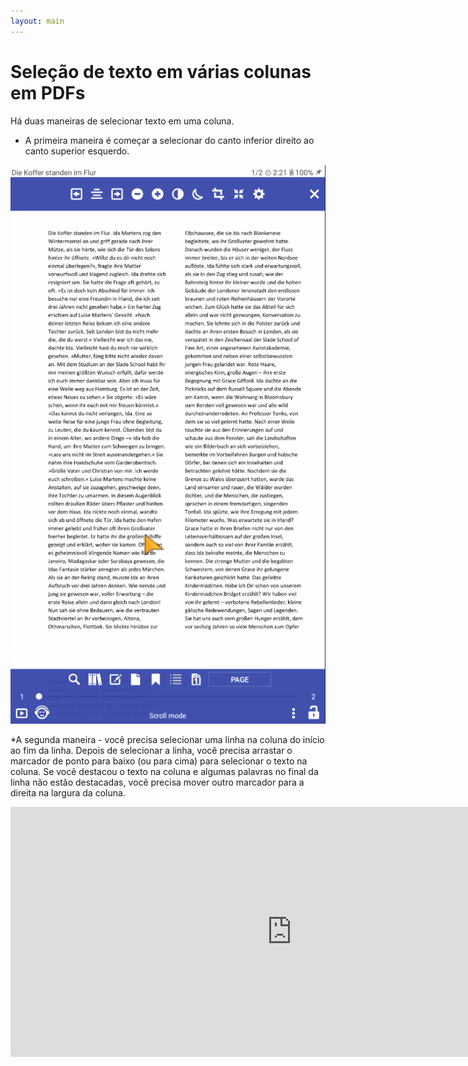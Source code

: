 ```yaml
---
layout: main
---
```


# Seleção de texto em várias colunas em PDFs

Há duas maneiras de selecionar texto em uma coluna.

* A primeira maneira é começar a selecionar do canto inferior direito ao canto superior esquerdo.

![Column selectio in PDF](1.gif)

*A segunda maneira - você precisa selecionar uma linha na coluna do início ao fim da linha. Depois de selecionar a linha, você precisa arrastar o marcador de ponto para baixo (ou para cima) para selecionar o texto na coluna. Se você destacou o texto na coluna e algumas palavras no final da linha não estão destacadas, você precisa mover outro marcador para a direita na largura da coluna.

<iframe width="900" height="400" src="https://www.youtube.com/embed/Bdj3Z86uO38" title="Librera. Select text in columns in PDF files/ Виділення тексту в колонках. Лібрера" frameborder="0" allow="accelerometer; autoplay; clipboard-write; encrypted-media; gyroscope; picture-in-picture; web-share" allowfullscreen></iframe>


